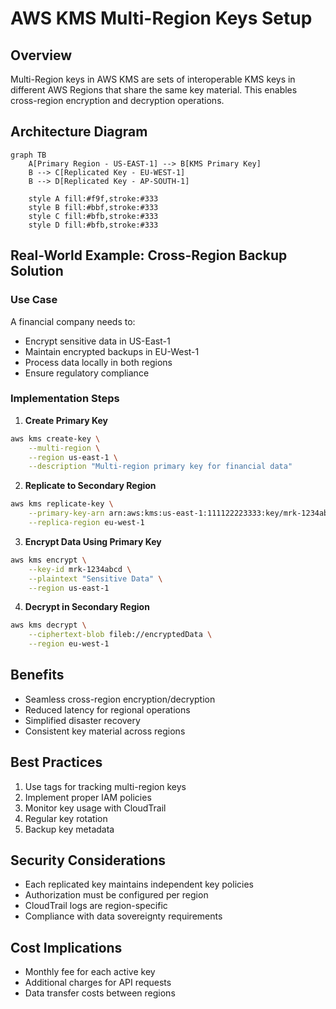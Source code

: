 # AWS KMS Multi-Region Keys Setup

## Overview

Multi-Region keys in AWS KMS are sets of interoperable KMS keys in different AWS Regions that share the same key material. This enables cross-region encryption and decryption operations.

## Architecture Diagram

```mermaid
graph TB
    A[Primary Region - US-EAST-1] --> B[KMS Primary Key]
    B --> C[Replicated Key - EU-WEST-1]
    B --> D[Replicated Key - AP-SOUTH-1]
    
    style A fill:#f9f,stroke:#333
    style B fill:#bbf,stroke:#333
    style C fill:#bfb,stroke:#333
    style D fill:#bfb,stroke:#333
```

## Real-World Example: Cross-Region Backup Solution

### Use Case

A financial company needs to:

- Encrypt sensitive data in US-East-1
- Maintain encrypted backups in EU-West-1
- Process data locally in both regions
- Ensure regulatory compliance

### Implementation Steps

1. **Create Primary Key**

```bash
aws kms create-key \
    --multi-region \
    --region us-east-1 \
    --description "Multi-region primary key for financial data"
```

2. **Replicate to Secondary Region**

```bash
aws kms replicate-key \
    --primary-key-arn arn:aws:kms:us-east-1:111122223333:key/mrk-1234abcd \
    --replica-region eu-west-1
```

3. **Encrypt Data Using Primary Key**

```bash
aws kms encrypt \
    --key-id mrk-1234abcd \
    --plaintext "Sensitive Data" \
    --region us-east-1
```

4. **Decrypt in Secondary Region**

```bash
aws kms decrypt \
    --ciphertext-blob fileb://encryptedData \
    --region eu-west-1
```

## Benefits

- Seamless cross-region encryption/decryption
- Reduced latency for regional operations
- Simplified disaster recovery
- Consistent key material across regions

## Best Practices

1. Use tags for tracking multi-region keys
2. Implement proper IAM policies
3. Monitor key usage with CloudTrail
4. Regular key rotation
5. Backup key metadata

## Security Considerations

- Each replicated key maintains independent key policies
- Authorization must be configured per region
- CloudTrail logs are region-specific
- Compliance with data sovereignty requirements

## Cost Implications

- Monthly fee for each active key
- Additional charges for API requests
- Data transfer costs between regions
